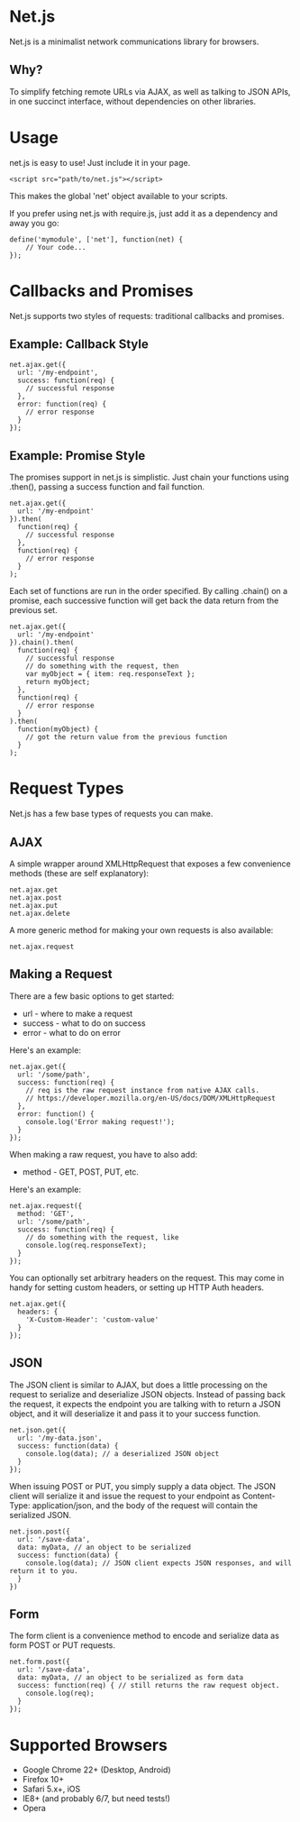 Net.js
======

Net.js is a minimalist network communications library for browsers.

Why?
----

To simplify fetching remote URLs via AJAX, as well as talking to JSON APIs, in one succinct interface, without dependencies on other libraries.

Usage
=====

net.js is easy to use! Just include it in your page.

    <script src="path/to/net.js"></script>
	
This makes the global 'net' object available to your scripts.

If you prefer using net.js with require.js, just add it as a dependency and away you go:

    define('mymodule', ['net'], function(net) {
	    // Your code...
	});
	
Callbacks and Promises
======================

Net.js supports two styles of requests: traditional callbacks and promises.

Example: Callback Style
-----------------------

    net.ajax.get({
	  url: '/my-endpoint',
	  success: function(req) {
        // successful response
	  },
	  error: function(req) {
        // error response
	  }
	});

Example: Promise Style
----------------------

The promises support in net.js is simplistic. Just chain your functions using .then(), passing a
success function and fail function.

    net.ajax.get({
	  url: '/my-endpoint'
    }).then(
	  function(req) {
        // successful response
      },
	  function(req) {
        // error response
      }
    );

Each set of functions are run in the order specified. By calling .chain() on a promise, each
successive function will get back the data return from the previous set.

    net.ajax.get({
	  url: '/my-endpoint'
    }).chain().then(
	  function(req) {
        // successful response
		// do something with the request, then
	    var myObject = { item: req.responseText };
		return myObject;
      },
	  function(req) {
        // error response
      }
    ).then(
	  function(myObject) {
		// got the return value from the previous function
      }
	);

Request Types
=============

Net.js has a few base types of requests you can make.

AJAX
----

A simple wrapper around XMLHttpRequest that exposes a few convenience methods (these are self explanatory):

    net.ajax.get
	net.ajax.post
	net.ajax.put
	net.ajax.delete

A more generic method for making your own requests is also available:

    net.ajax.request
	
Making a Request
----------------

There are a few basic options to get started:

* url - where to make a request
* success - what to do on success
* error - what to do on error

Here's an example:

    net.ajax.get({
      url: '/some/path',
	  success: function(req) {
        // req is the raw request instance from native AJAX calls.
	    // https://developer.mozilla.org/en-US/docs/DOM/XMLHttpRequest
	  },
	  error: function() {
        console.log('Error making request!');
	  }
	});
	

When making a raw request, you have to also add:

* method - GET, POST, PUT, etc.

Here's an example:

    net.ajax.request({
	  method: 'GET',
      url: '/some/path',
	  success: function(req) {
        // do something with the request, like
	    console.log(req.responseText);
	  }
	});


You can optionally set arbitrary headers on the request. This may come
in handy for setting custom headers, or setting up HTTP Auth headers.

	net.ajax.get({
	  headers: {
        'X-Custom-Header': 'custom-value'
	  }
	});


JSON
----

The JSON client is similar to AJAX, but does a little processing on the request
to serialize and deserialize JSON objects. Instead of passing back the request, it expects
the endpoint you are talking with to return a JSON object, and it will deserialize
it and pass it to your success function.


	net.json.get({
      url: '/my-data.json',
	  success: function(data) {
        console.log(data); // a deserialized JSON object
	  }
	});
	

When issuing POST or PUT, you simply supply a data object. The JSON client will serialize
it and issue the request to your endpoint as Content-Type: application/json, and the body
of the request will contain the serialized JSON.


	net.json.post({
  	  url: '/save-data',
      data: myData, // an object to be serialized
      success: function(data) {
        console.log(data); // JSON client expects JSON responses, and will return it to you.
      }
	})


Form
----

The form client is a convenience method to encode and serialize data as form POST or PUT requests.


    net.form.post({
  	  url: '/save-data',
      data: myData, // an object to be serialized as form data
      success: function(req) { // still returns the raw request object.
        console.log(req);
      }
    });


Supported Browsers
==================

* Google Chrome 22+ (Desktop, Android)
* Firefox 10+
* Safari 5.x+, iOS
* IE8+ (and probably 6/7, but need tests!)
* Opera

